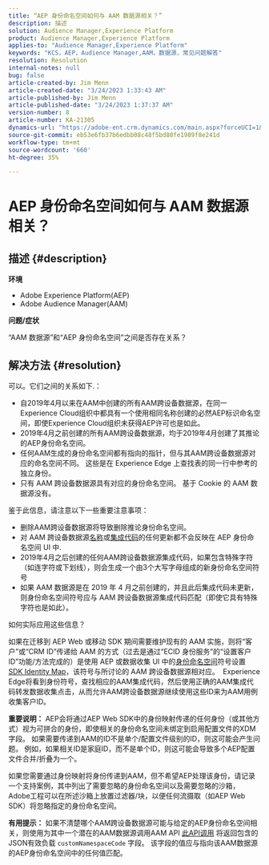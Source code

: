 ```yaml
---
title: “AEP 身份命名空间如何与 AAM 数据源相关？”
description: 描述
solution: Audience Manager,Experience Platform
product: Audience Manager,Experience Platform
applies-to: "Audience Manager,Experience Platform"
keywords: "KCS，AEP，Audience Manager,AAM，数据源，常见问题解答"
resolution: Resolution
internal-notes: null
bug: false
article-created-by: Jim Menn
article-created-date: "3/24/2023 1:33:43 AM"
article-published-by: Jim Menn
article-published-date: "3/24/2023 1:37:37 AM"
version-number: 8
article-number: KA-21305
dynamics-url: "https://adobe-ent.crm.dynamics.com/main.aspx?forceUCI=1&pagetype=entityrecord&etn=knowledgearticle&id=388544e6-e3c9-ed11-b597-6045bd0061cb"
source-git-commit: eb53e6fb37b6edbb08c48f5bd80fe1989f8e241d
workflow-type: tm+mt
source-wordcount: '660'
ht-degree: 35%

---
```


# AEP 身份命名空间如何与 AAM 数据源相关？

## 描述 {#description}


<b>环境</b>

- Adobe Experience Platform(AEP)
- Adobe Audience Manager(AAM)


<b>问题/症状</b>

“AAM 数据源”和“AEP 身份命名空间”之间是否存在关系？


## 解决方法 {#resolution}


可以。它们之间的关系如下.：

- 自2019年4月以来在AAM中创建的所有AAM跨设备数据源，在同一Experience Cloud组织中都具有一个使用相同名称创建的必然AEP标识命名空间，即使Experience Cloud组织未获得AEP许可也是如此。
- 2019年4月之前创建的所有AAM跨设备数据源，均于2019年4月创建了其推论的AEP身份命名空间。
- 任何AAM生成的身份命名空间都有指向的指针，但与其AAM跨设备数据源对应的命名空间不同。 这些是在 Experience Edge 上查找表的同一行中参考的独立身份。
- 只有 AAM 跨设备数据源具有对应的身份命名空间。 基于 Cookie 的 AAM 数据源没有。


鉴于此信息，请注意以下一些重要注意事项：

- 删除AAM跨设备数据源将导致删除推论身份命名空间。
- 对 AAM 跨设备数据源<u>名称</u>或<u>集成代码</u>的任何更新都不会反映在 AEP 身份命名空间 UI 中.
- 2019年4月之后创建的任何AAM跨设备数据源集成代码，如果包含特殊字符（如连字符或下划线），则会生成一个由3个大写字母组成的新身份命名空间符号
- 如果 AAM 数据源是在 <u></u>2019 年 4 月之前创建的，并且此后集成代码未更新，则身份命名空间符号应与 AAM 跨设备数据源集成代码匹配（即使它具有特殊字符也是如此）。


如何实际应用这些信息？

如果在迁移到 AEP Web 或移动 SDK 期间需要维护现有的 AAM 实施，则将“客户”或“CRM ID”传递给 AAM 的方式（过去是通过“ECID 身份服务”的“设置客户 ID”功能/方法完成的）是使用 AEP 或数据收集 UI 中的<u>身份命名空间</u>符号设置 [SDK Identity Map](https://experienceleague.adobe.com/docs/experience-platform/edge/identity/overview.html?lang=en)，该符号与所讨论的 AAM 跨设备数据源相对应。  Experience Edge将看到身份符号，查找相应的AAM集成代码，然后使用正确的AAM集成代码转发数据收集点击，从而允许AAM跨设备数据源继续使用这些ID来为AAM用例收集客户ID。

<b>重要说明：</b> AEP会将通过AEP Web SDK中的身份映射传递的任何身份（或其他方式）视为可拼合的身份，即使相关的身份命名空间未绑定到启用配置文件的XDM字段。 如果需要传递到AAM的ID不是单个/配置文件级别的ID，则这可能会产生问题。 例如，如果相关ID是家庭ID，而不是单个ID，则这可能会导致多个AEP配置文件合并/折叠为一个。



如果您需要通过身份映射将身份传递到AAM，但不希望AEP处理该身份，请记录一个支持案例，其中列出了需要忽略的身份命名空间以及需要忽略的沙箱，Adobe工程可以在所述沙箱上放置过滤器/块，以便任何流摄取（如AEP Web SDK）将忽略指定的身份命名空间。



<b>有用提示：</b> 如果不清楚哪个AAM跨设备数据源可能与给定的AEP身份命名空间相关，则使用为其中一个潜在的AAM数据源调用AAM API [此API调用](https://bank.demdex.com/portal/api/v1/openapi.yaml) 将返回包含的JSON有效负载 `customNamespaceCode` 字段。 该字段的值应与指向该AAM数据源的AEP身份命名空间中的任何值匹配。


